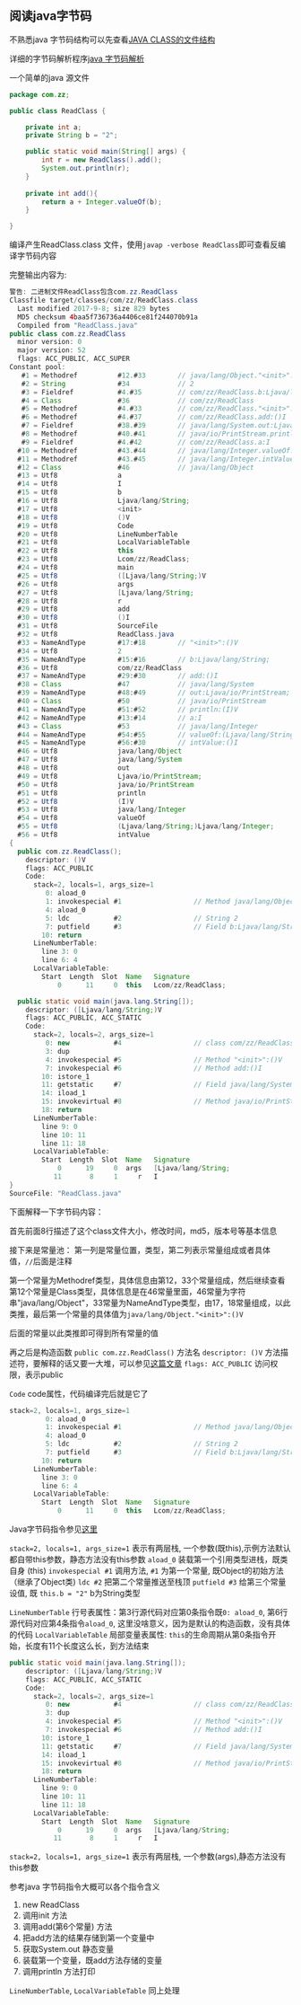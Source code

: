 ## 阅读java字节码

不熟悉java 字节码结构可以先查看[JAVA CLASS的文件结构](https://coolshell.cn/articles/9229.html)

详细的字节码解析程序[java 字节码解析](https://github.com/MrYang/java-class-parser)

一个简单的java 源文件

```java
package com.zz;

public class ReadClass {

    private int a;
    private String b = "2";

    public static void main(String[] args) {
        int r = new ReadClass().add();
        System.out.println(r);
    }
    
    private int add(){
        return a + Integer.valueOf(b);
    }

}
```

编译产生ReadClass.class 文件，使用`javap -verbose ReadClass`即可查看反编译字节码内容

完整输出内容为:

```java
警告: 二进制文件ReadClass包含com.zz.ReadClass
Classfile target/classes/com/zz/ReadClass.class
  Last modified 2017-9-8; size 829 bytes
  MD5 checksum 4baa5f736736a4406ce81f244070b91a
  Compiled from "ReadClass.java"
public class com.zz.ReadClass
  minor version: 0
  major version: 52
  flags: ACC_PUBLIC, ACC_SUPER
Constant pool:
   #1 = Methodref          #12.#33        // java/lang/Object."<init>":()V
   #2 = String             #34            // 2
   #3 = Fieldref           #4.#35         // com/zz/ReadClass.b:Ljava/lang/String;
   #4 = Class              #36            // com/zz/ReadClass
   #5 = Methodref          #4.#33         // com/zz/ReadClass."<init>":()V
   #6 = Methodref          #4.#37         // com/zz/ReadClass.add:()I
   #7 = Fieldref           #38.#39        // java/lang/System.out:Ljava/io/PrintStream;
   #8 = Methodref          #40.#41        // java/io/PrintStream.println:(I)V
   #9 = Fieldref           #4.#42         // com/zz/ReadClass.a:I
  #10 = Methodref          #43.#44        // java/lang/Integer.valueOf:(Ljava/lang/String;)Ljava/lang/Integer;
  #11 = Methodref          #43.#45        // java/lang/Integer.intValue:()I
  #12 = Class              #46            // java/lang/Object
  #13 = Utf8               a
  #14 = Utf8               I
  #15 = Utf8               b
  #16 = Utf8               Ljava/lang/String;
  #17 = Utf8               <init>
  #18 = Utf8               ()V
  #19 = Utf8               Code
  #20 = Utf8               LineNumberTable
  #21 = Utf8               LocalVariableTable
  #22 = Utf8               this
  #23 = Utf8               Lcom/zz/ReadClass;
  #24 = Utf8               main
  #25 = Utf8               ([Ljava/lang/String;)V
  #26 = Utf8               args
  #27 = Utf8               [Ljava/lang/String;
  #28 = Utf8               r
  #29 = Utf8               add
  #30 = Utf8               ()I
  #31 = Utf8               SourceFile
  #32 = Utf8               ReadClass.java
  #33 = NameAndType        #17:#18        // "<init>":()V
  #34 = Utf8               2
  #35 = NameAndType        #15:#16        // b:Ljava/lang/String;
  #36 = Utf8               com/zz/ReadClass
  #37 = NameAndType        #29:#30        // add:()I
  #38 = Class              #47            // java/lang/System
  #39 = NameAndType        #48:#49        // out:Ljava/io/PrintStream;
  #40 = Class              #50            // java/io/PrintStream
  #41 = NameAndType        #51:#52        // println:(I)V
  #42 = NameAndType        #13:#14        // a:I
  #43 = Class              #53            // java/lang/Integer
  #44 = NameAndType        #54:#55        // valueOf:(Ljava/lang/String;)Ljava/lang/Integer;
  #45 = NameAndType        #56:#30        // intValue:()I
  #46 = Utf8               java/lang/Object
  #47 = Utf8               java/lang/System
  #48 = Utf8               out
  #49 = Utf8               Ljava/io/PrintStream;
  #50 = Utf8               java/io/PrintStream
  #51 = Utf8               println
  #52 = Utf8               (I)V
  #53 = Utf8               java/lang/Integer
  #54 = Utf8               valueOf
  #55 = Utf8               (Ljava/lang/String;)Ljava/lang/Integer;
  #56 = Utf8               intValue
{
  public com.zz.ReadClass();
    descriptor: ()V
    flags: ACC_PUBLIC
    Code:
      stack=2, locals=1, args_size=1
         0: aload_0
         1: invokespecial #1                  // Method java/lang/Object."<init>":()V
         4: aload_0
         5: ldc           #2                  // String 2
         7: putfield      #3                  // Field b:Ljava/lang/String;
        10: return
      LineNumberTable:
        line 3: 0
        line 6: 4
      LocalVariableTable:
        Start  Length  Slot  Name   Signature
            0      11     0  this   Lcom/zz/ReadClass;

  public static void main(java.lang.String[]);
    descriptor: ([Ljava/lang/String;)V
    flags: ACC_PUBLIC, ACC_STATIC
    Code:
      stack=2, locals=2, args_size=1
         0: new           #4                  // class com/zz/ReadClass
         3: dup
         4: invokespecial #5                  // Method "<init>":()V
         7: invokespecial #6                  // Method add:()I
        10: istore_1
        11: getstatic     #7                  // Field java/lang/System.out:Ljava/io/PrintStream;
        14: iload_1
        15: invokevirtual #8                  // Method java/io/PrintStream.println:(I)V
        18: return
      LineNumberTable:
        line 9: 0
        line 10: 11
        line 11: 18
      LocalVariableTable:
        Start  Length  Slot  Name   Signature
            0      19     0  args   [Ljava/lang/String;
           11       8     1     r   I
}
SourceFile: "ReadClass.java"
```

下面解释一下字节码内容：

首先前面8行描述了这个class文件大小，修改时间，md5，版本号等基本信息

接下来是常量池：
第一列是常量位置，类型，第二列表示常量组成或者具体值，`//`后面是注释

第一个常量为Methodref类型，具体信息由第12，33个常量组成，然后继续查看第12个常量是Class类型，具体信息是在46常量里面，46常量为字符串"java/lang/Object"，33常量为NameAndType类型，由17，18常量组成，以此类推，最后第一个常量的具体值为`java/lang/Object."<init>":()V`

后面的常量以此类推即可得到所有常量的值

再之后是构造函数
`public com.zz.ReadClass()` 方法名
`descriptor: ()V` 方法描述符，要解释的话又要一大堆，可以参见[这篇文章](http://blog.csdn.net/zhangjg_blog/article/details/21487287)
`flags: ACC_PUBLIC` 访问权限，表示public

`Code` code属性，代码编译完后就是它了

```java
stack=2, locals=1, args_size=1
         0: aload_0
         1: invokespecial #1                  // Method java/lang/Object."<init>":()V
         4: aload_0
         5: ldc           #2                  // String 2
         7: putfield      #3                  // Field b:Ljava/lang/String;
        10: return
      LineNumberTable:
        line 3: 0
        line 6: 4
      LocalVariableTable:
        Start  Length  Slot  Name   Signature
            0      11     0  this   Lcom/zz/ReadClass;
```

Java字节码指令参见[这里](http://gityuan.com/2015/10/24/jvm-bytecode-grammar/)

`stack=2, locals=1, args_size=1` 表示有两层栈, 一个参数(既this),示例方法默认都自带this参数，静态方法没有this参数
`aload_0` 装载第一个引用类型进栈，既类自身 (this)
`invokespecial #1` 调用方法, `#1` 为第一个常量, 既Object的初始方法（继承了Object类)
`ldc #2` 把第二个常量推送至栈顶
`putfield #3` 给第三个常量设值, 既 `this.b = "2"` b为String类型 


`LineNumberTable` 行号表属性：第3行源代码对应第0条指令既`0: aload_0`, 第6行源代码对应第4条指令`aload_0`, 这里没啥意义，因为是默认的构造函数，没有具体的代码
`LocalVariableTable` 局部变量表属性: `this`的生命周期从第0条指令开始，长度有11个长度这么长，到方法结束

```java
public static void main(java.lang.String[]);
    descriptor: ([Ljava/lang/String;)V
    flags: ACC_PUBLIC, ACC_STATIC
    Code:
      stack=2, locals=2, args_size=1
         0: new           #4                  // class com/zz/ReadClass
         3: dup
         4: invokespecial #5                  // Method "<init>":()V
         7: invokespecial #6                  // Method add:()I
        10: istore_1
        11: getstatic     #7                  // Field java/lang/System.out:Ljava/io/PrintStream;
        14: iload_1
        15: invokevirtual #8                  // Method java/io/PrintStream.println:(I)V
        18: return
      LineNumberTable:
        line 9: 0
        line 10: 11
        line 11: 18
      LocalVariableTable:
        Start  Length  Slot  Name   Signature
            0      19     0  args   [Ljava/lang/String;
           11       8     1     r   I
```

`stack=2, locals=1, args_size=1` 表示有两层栈, 一个参数(args),静态方法没有this参数

参考java 字节码指令大概可以各个指令含义

1. new ReadClass
2. 调用init 方法
3. 调用add(第6个常量) 方法
4. 把add方法的结果存储到第一个变量中
5. 获取System.out 静态变量
6. 装载第一个变量，既add方法存储的变量
7. 调用println 方法打印

`LineNumberTable`, `LocalVariableTable` 同上处理